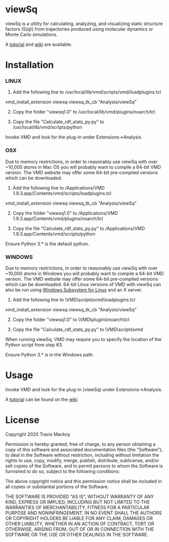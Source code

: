 viewSq
===============

viewSq is a utility for calculating, analyzing, and visualizing static structure factors (S(q)) from trajectories produced using molecular dynamics or Monte Carlo simulations.

A [tutorial](https://github.com/tmackoy/viewSq/tree/master/tutorials/spce_water) and [wiki](https://github.com/tmackoy/viewSq/wiki) are available.


Installation
===============
### LINUX ###


1. Add the following line to /usr/local/lib/vmd/scripts/vmd/loadplugins.tcl

vmd_install_extension viewsq      viewsq_tk_cb    "Analysis/viewSq"

2. Copy the folder "viewsq1.0" to /usr/local/lib/vmd/plugins/noarch/tcl

3. Copy the file "Calculate_rdf_stats_py.py" to /usr/local/lib/vmd/scripts/python

Invoke VMD and look for the plug-in under Extensions->Analysis. 


### OSX ###

Due to memory restrictions, in order to reasonably use viewSq with over ~10,000 atoms in Mac OS you will probably want to compile a 64-bit VMD version. The VMD website may offer some 64-bit pre-compiled versions which can be downloaded.


1. Add the following line to /Applications/VMD 1.9.3.app/Contents/vmd/scripts/loadplugins.tcl

vmd_install_extension viewsq      viewsq_tk_cb    "Analysis/viewSq"

2. Copy the folder "viewsq1.0" to /Applications/VMD 1.9.3.app/Contents/vmd/plugins/noarch/tcl

3. Copy the file "Calculate_rdf_stats_py.py" to /Applications/VMD 1.9.3.app/Contents/vmd/scripts/python

Ensure Python 3.* is the default python.


### WINDOWS ###

Due to memory restrictions, in order to reasonably use viewSq with over ~10,000 atoms in Windows you will probably want to compile a 64-bit VMD version. The VMD website may offer some 64-bit pre-compiled versions which can be downloaded. 64-bit Linux versions of VMD with viewSq can also be run using [Windows Subsystem for Linux](https://docs.microsoft.com/en-us/windows/wsl/install-win10) and an X server.


1. Add the following line to \VMD\scripts\vmd\loadplugins.tcl

vmd_install_extension viewsq      viewsq_tk_cb    "Analysis/viewSq"

2. Copy the folder "viewsq1.0" to \VMD\plugins\noarch\tcl

3. Copy the file "Calculate_rdf_stats_py.py" to \VMD\scripts\vmd

 When running viewSq, VMD may require you to specify the location of the Python script from step #3.

Ensure Python 3.* is in the Windows path.


Usage
===============
Invoke VMD and look for the plug-in (viewSq) under Extensions->Analysis.

A [tutorial](https://github.com/tmackoy/viewSq/wiki/Tutorial:--Water) can be found on the [wiki](https://github.com/tmackoy/viewSq/wiki)


License
===============
Copyright 2020 Travis Mackoy

Permission is hereby granted, free of charge, to any person obtaining a copy of this software and associated documentation files (the "Software"), to deal in the Software without restriction, including without limitation the rights to use, copy, modify, merge, publish, distribute, sublicense, and/or sell copies of the Software, and to permit persons to whom the Software is furnished to do so, subject to the following conditions:

The above copyright notice and this permission notice shall be included in all copies or substantial portions of the Software.

THE SOFTWARE IS PROVIDED "AS IS", WITHOUT WARRANTY OF ANY KIND, EXPRESS OR IMPLIED, INCLUDING BUT NOT LIMITED TO THE WARRANTIES OF MERCHANTABILITY, FITNESS FOR A PARTICULAR PURPOSE AND NONINFRINGEMENT. IN NO EVENT SHALL THE AUTHORS OR COPYRIGHT HOLDERS BE LIABLE FOR ANY CLAIM, DAMAGES OR OTHER LIABILITY, WHETHER IN AN ACTION OF CONTRACT, TORT OR OTHERWISE, ARISING FROM, OUT OF OR IN CONNECTION WITH THE SOFTWARE OR THE USE OR OTHER DEALINGS IN THE SOFTWARE.

